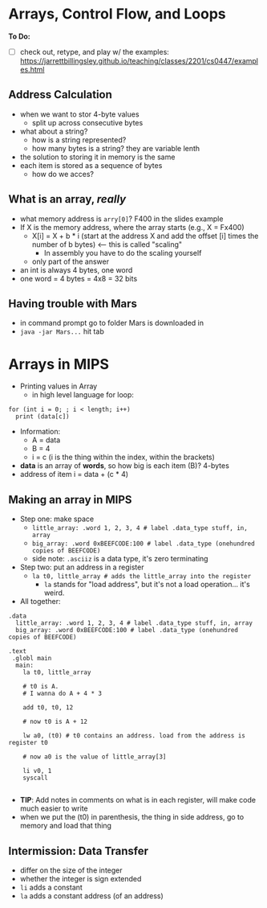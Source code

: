 # Arrays, Control Flow, and Loops

**To Do:** 

- [ ] check out, retype, and play w/ the examples: https://jarrettbillingsley.github.io/teaching/classes/2201/cs0447/examples.html 

## Address Calculation 
* when we want to stor 4-byte values
  * split up across consecutive bytes
* what about a string?
  * how is a string represented?
  * how many bytes is a string? they are variable lenth
* the solution to storing it in memory is the same
* each item is stored as a sequence of bytes
  * how do we acces?
 
 ## What is an array, *really*
 * what memory address is `arry[0]`? F400 in the slides example
 * If X is the memory address, where the array starts (e.g., X = Fx400)
    * X[i] = X + b * i (start at the address X and add the offset [i] times the number of b bytes) <-- this is called "scaling"
      * In assembly you have to do the scaling yourself
    * only part of the answer
 * an int is always 4 bytes, one word
 * one word = 4 bytes = 4x8 = 32 bits
 
 ## Having trouble with Mars
 * in command prompt go to folder Mars is downloaded in
 * `java -jar Mars...` hit tab 
 
 # Arrays in MIPS
* Printing values in Array
  * in high level language for loop:

```
for (int i = 0; ; i < length; i++)
  print (data[c])
```
* Information:
  * A = data
  * B = 4
  * i = c (i is the thing within the index, within the brackets)
* **data** is an array of **words**, so how big is each item (B)? 4-bytes
* address of item i = data + (c * 4) 

## Making an array in MIPS

* Step one: make space
  * `little_array: .word 1, 2, 3, 4 # label .data_type stuff, in, array`
  * `big_array: .word 0xBEEFCODE:100 # label .data_type (onehundred copies of BEEFCODE)`
  * side note: `.asciiz` is a data type, it's zero terminating
* Step two: put an address in a register
  * `la t0, little_array # adds the little_array into the register` 
    * `la` stands for "load address", but it's not a load operation... it's weird.
* All together:

```
.data
  little_array: .word 1, 2, 3, 4 # label .data_type stuff, in, array
  big_array: .word 0xBEEFCODE:100 # label .data_type (onehundred copies of BEEFCODE)

.text
 .globl main
  main: 
    la t0, little_array

    # t0 is A.
    # I wanna do A + 4 * 3

    add t0, t0, 12

    # now t0 is A + 12
    
    lw a0, (t0) # t0 contains an address. load from the address is register t0
    
    # now a0 is the value of little_array[3]
    
    li v0, 1
    syscall
    
```
* **TIP**: Add notes in comments on what is in each register, will make code much easier to write
* when we put the (t0) in parenthesis, the thing in side address, go to memory and load that thing

## Intermission: Data Transfer
* differ on the size of the integer
* whether the integer is sign extended
 * `li` adds a constant
 * `la` adds a constant address (of an address)
